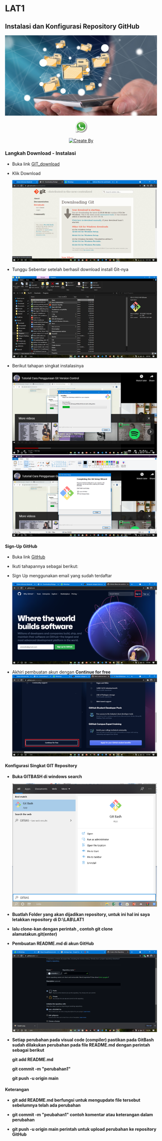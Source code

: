 # LAT1
## Instalasi dan Konfigurasi Repository GitHub
<p align="center">
<img src="https://github.com/ariandto/LAT1/blob/main/Shoot/15.png"/>
</p>
<p align="center">
<a href="https://api.whatsapp.com/send?phone=62895340710827"><img alt="WhatsApp" src="https://github.com/ariandto/LAT1/blob/main/Shoot/9.png"/></a></p>
<p align="center">
<p align="center">
<a href="https://github.com/ariandto"><img title="Create By" src=""></a>
<p align="center">

### Langkah Download - Instalasi
- Buka link [GIT_download](https://git-scm.com/download/win)<p>
- Klik Download<p>
![PIC1](Shoot/1.png)

- Tunggu Sebentar setelah berhasil download install Git-nya<p>
 ![PIC2](Shoot/12.png)

 - Berikut tahapan singkat instalasinya<p>
![PIC3](Shoot/13.png)
![PIC4](Shoot/14.png)

#### Sign-Up GitHub
- Buka link [GitHub](https://github.com)<p>
- Ikuti tahapannya sebagai berikut: <p>

- Sign Up menggunakan email yang sudah terdaftar<p>
![PIC5](Shoot/2.png)
- Akhiri pembuatan akun dengan <b>Continue for free<b>
![PIC6](Shoot/8.png)

#### Konfigurasi Singkat GIT Repository
- Buka GITBASH di <b>windows search<b><p>
![PIC7](Shoot/22.png)

- Buatlah Folder yang akan dijadikan <b>repository<b>, untuk ini hal ini saya letakkan repository di D:\LAB\LAT1<p>
- lalu clone-kan dengan perintah , contoh <b>git clone alamatakun.git(enter)<b><p>

- Pembuatan README.md di akun GitHub<p>
![PIC9](Shoot/21.png)


- Setiap perubahan pada visual code (compiler) pastikan pada GitBash sudah dilakukan perubahan pada file README.md dengan perintah sebagai berikut<p>
<b>git add README.md<b><p>
<b>git commit -m "perubahan1"<b><p>
<b>git push -u origin main<b><p>

#### Keterangan 
- <b>git add README.md<b> berfungsi untuk mengupdate file tersebut sebelumnya telah ada perubahan<p>
- <b>git commit -m "peubahan1"<b> contoh komentar atau keterangan dalam perubahan<P>
- <b>git push -u origin main<b> perintah untuk upload perubahan ke repository GitHub<P>





